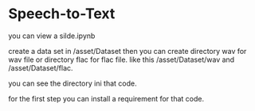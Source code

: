 # Speech-to-Text

you can view a silde.ipynb

create a data set in /asset/Dataset then you can create directory wav for wav file or directory flac for flac file.
like this /asset/Dataset/wav and /asset/Dataset/flac.

you can see the directory ini that code.

for the first step you can install a requirement for that code.
